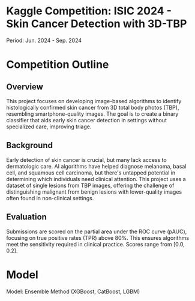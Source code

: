 # Kaggle Competition: ISIC 2024 - Skin Cancer Detection with 3D-TBP

Period: Jun. 2024 - Sep. 2024

# Competition Outline

## Overview

This project focuses on developing image-based algorithms to identify histologically confirmed skin cancer from 3D total body photos (TBP), resembling smartphone-quality images. The goal is to create a binary classifier that aids early skin cancer detection in settings without specialized care, improving triage.

## Background

Early detection of skin cancer is crucial, but many lack access to dermatologic care. AI algorithms have helped diagnose melanoma, basal cell, and squamous cell carcinoma, but there's untapped potential in determining which individuals need clinical attention. This project uses a dataset of single lesions from TBP images, offering the challenge of distinguishing malignant from benign lesions with lower-quality images often found in non-clinical settings.

## Evaluation

Submissions are scored on the partial area under the ROC curve (pAUC), focusing on true positive rates (TPR) above 80%. This ensures algorithms meet the sensitivity required in clinical practice. Scores range from [0.0, 0.2].

# Model
Model: Ensemble Method (XGBoost, CatBoost, LGBM)
